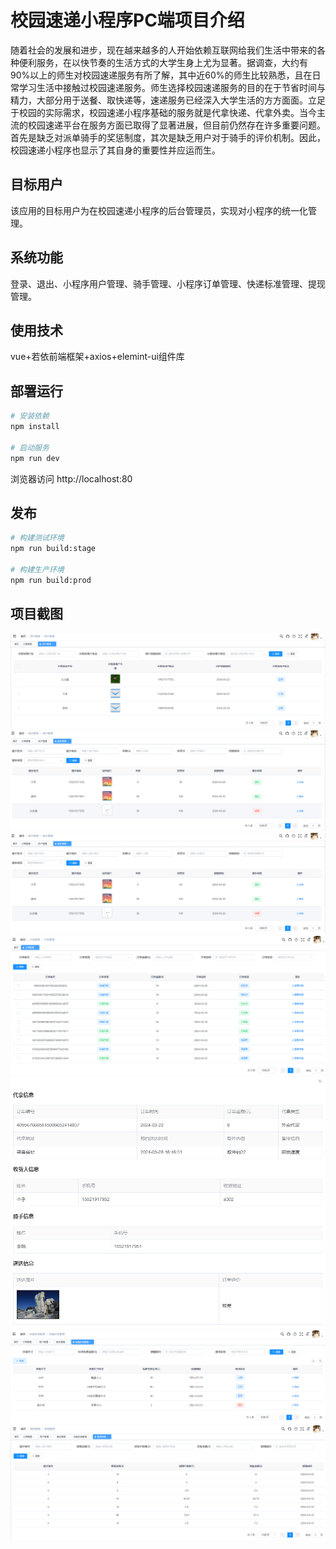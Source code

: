 # 校园速递小程序PC端项目介绍

随着社会的发展和进步，现在越来越多的人开始依赖互联网给我们生活中带来的各种便利服务，在以快节奏的生活方式的大学生身上尤为显著。据调查，大约有90%以上的师生对校园速递服务有所了解，其中近60%的师生比较熟悉，且在日常学习生活中接触过校园速递服务。师生选择校园速递服务的目的在于节省时间与精力，大部分用于送餐、取快递等，速递服务已经深入大学生活的方方面面。立足于校园的实际需求，校园速递小程序基础的服务就是代拿快递、代拿外卖。当今主流的校园速递平台在服务方面已取得了显著进展，但目前仍然存在许多重要问题。首先是缺乏对派单骑手的奖惩制度，其次是缺乏用户对于骑手的评价机制。因此，校园速递小程序也显示了其自身的重要性并应运而生。

## 目标用户

该应用的目标用户为在校园速递小程序的后台管理员，实现对小程序的统一化管理。

## 系统功能

登录、退出、小程序用户管理、骑手管理、小程序订单管理、快递标准管理、提现管理。

## 使用技术

vue+若依前端框架+axios+elemint-ui组件库

## 部署运行

```bash
# 安装依赖
npm install

# 启动服务
npm run dev
```

浏览器访问 http://localhost:80

## 发布

```bash
# 构建测试环境
npm run build:stage

# 构建生产环境
npm run build:prod
```

## 项目截图

<img src="./src\assets\readme\1.png" />

<img src="./src\assets\readme\2.png"  />

<img src="./src\assets\readme\2.png"  />

<img src="./src\assets\readme\3.png"  />

<img src="./src\assets\readme\4.png"  />

<img src="./src\assets\readme\5.png"  />

<img src="./src\assets\readme\6.png"  />


